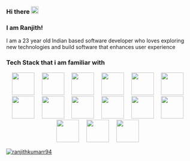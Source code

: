 ### Hi there <img src="https://user-images.githubusercontent.com/42378118/110234147-e3259600-7f4e-11eb-95be-0c4047144dea.gif" width="20">
### I am Ranjith!

<p>I am a 23 year old Indian based software developer who loves exploring new technologies and build software that enhances user experience</p>

### Tech Stack that i am familiar with
<p align='center'>
  <img src='https://www.svgrepo.com/show/452092/react.svg' height='60px'>&nbsp&nbsp&nbsp&nbsp;
  <img src='https://www.svgrepo.com/show/354048/material-ui.svg' height='60px'>&nbsp&nbsp&nbsp&nbsp;
  <img src='https://www.svgrepo.com/show/349540/typescript.svg' height='60px'>&nbsp&nbsp&nbsp&nbsp;
  <img src='https://www.svgrepo.com/show/349419/javascript.svg' height='60px'>&nbsp&nbsp&nbsp&nbsp;
  <img src='https://www.svgrepo.com/show/349402/html5.svg' height='60px'>&nbsp&nbsp&nbsp&nbsp;
  <img src='https://www.svgrepo.com/show/349330/css3.svg' height='60px'>&nbsp&nbsp&nbsp&nbsp;
  <img src='https://www.svgrepo.com/show/354119/nodejs-icon.svg' height='60px'>&nbsp&nbsp&nbsp&nbsp;
  <img src='https://www.vectorlogo.zone/logos/expressjs/expressjs-ar21.png' height='60px'>&nbsp&nbsp&nbsp&nbsp;
  <img src='https://www.svgrepo.com/show/452234/java.svg' height='60px'>&nbsp&nbsp&nbsp&nbsp;
  <img src='https://img.icons8.com/?size=96&id=90519&format=png' height='60px'>&nbsp&nbsp&nbsp&nbsp;
  <img src='https://www.svgrepo.com/show/448221/docker.svg' height='60px'>&nbsp&nbsp&nbsp&nbsp;
  <img src='https://www.svgrepo.com/show/448233/kubernetes.svg' height='60px'>&nbsp&nbsp&nbsp&nbsp;
  <img src='https://icon.icepanel.io/Technology/svg/Argo-CD.svg' height='60px'>&nbsp&nbsp&nbsp&nbsp;
  <img src='https://www.svgrepo.com/show/452210/git.svg' height='60px'>&nbsp&nbsp&nbsp&nbsp;
  <img src='https://www.svgrepo.com/show/373965/pgsql.svg' height='60px'>&nbsp&nbsp&nbsp&nbsp;
</p>

<a href="https://github.com/ranjithkumarr94">
  <img src="https://komarev.com/ghpvc/?username=ranjithkumarr94&label=Views&color=blue&style=plastic" alt="ranjithkumarr94" />
</a>
